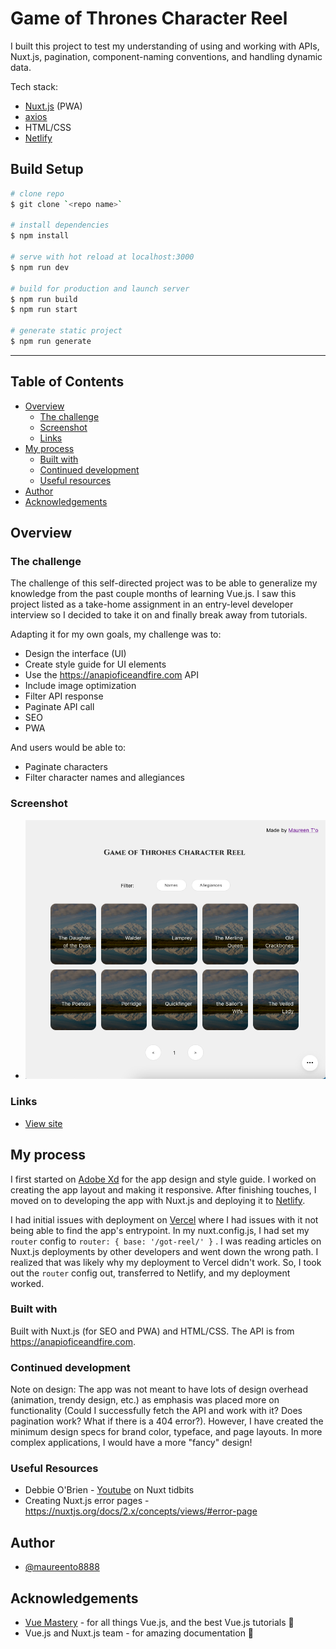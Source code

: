 # Game of Thrones Character Reel

I built this project to test my understanding of using and working with APIs, Nuxt.js, pagination, component-naming conventions, and handling dynamic data.

Tech stack:

- [Nuxt.js](https://nuxtjs.org/) (PWA)
- [axios](https://axios.nuxtjs.org/)
- HTML/CSS
- [Netlify](https://www.netlify.com)

## Build Setup

```bash
# clone repo
$ git clone `<repo name>`

# install dependencies
$ npm install

# serve with hot reload at localhost:3000
$ npm run dev

# build for production and launch server
$ npm run build
$ npm run start

# generate static project
$ npm run generate
```

---

## Table of Contents

- [Overview](#overview)
  - [The challenge](#the-challenge)
  - [Screenshot](#screenshot)
  - [Links](#links)
- [My process](#my-process)
  - [Built with](#built-with)
  - [Continued development](#continued-development)
  - [Useful resources](#useful-resources)
- [Author](#author)
- [Acknowledgements](#acknowledgements)

## Overview

### The challenge

The challenge of this self-directed project was to be able to generalize my knowledge from the past couple months of learning Vue.js. I saw this project listed as a take-home assignment in an entry-level developer interview so I decided to take it on and finally break away from tutorials.

Adapting it for my own goals, my challenge was to:

- Design the interface (UI)
- Create style guide for UI elements
- Use the https://anapioficeandfire.com API
- Include image optimization
- Filter API response
- Paginate API call
- SEO
- PWA

And users would be able to:

- Paginate characters
- Filter character names and allegiances

### Screenshot

- ![](https://github.com/maureento8888/got-reel/blob/eb6b15f10c73bef407992cf48c90abce13214e77/screenshot.png)

### Links

- [View site](https://gamesofthrones-character-reel.netlify.app/)

## My process

I first started on [Adobe Xd](https://www.adobe.com/ca/products/xd.html) for the app design and style guide. I worked on creating the app layout and making it responsive. After finishing touches, I moved on to developing the app with Nuxt.js and deploying it to [Netlify](https://www.netlify.com).

I had initial issues with deployment on [Vercel](https://vercel.com) where I had issues with it not being able to find the app's entrypoint. In my nuxt.config.js, I had set my `router` config to
`router: { base: '/got-reel/' }`
. I was reading articles on Nuxt.js deployments by other developers and went down the wrong path. I realized that was likely why my deployment to Vercel didn't work. So, I took out the `router` config out, transferred to Netlify, and my deployment worked.

### Built with

Built with Nuxt.js (for SEO and PWA) and HTML/CSS. The API is from https://anapioficeandfire.com.

### Continued development

Note on design: The app was not meant to have lots of design overhead (animation, trendy design, etc.) as emphasis was placed more on functionality (Could I successfully fetch the API and work with it? Does pagination work? What if there is a 404 error?). However, I have created the minimum design specs for brand color, typeface, and page layouts. In more complex applications, I would have a more "fancy" design!

### Useful Resources

- Debbie O'Brien - [Youtube](https://youtube.com/c/DebbieOBrien) on Nuxt tidbits
- Creating Nuxt.js error pages - https://nuxtjs.org/docs/2.x/concepts/views/#error-page

## Author

- [@maureento8888](https://github.com/maureento8888)

## Acknowledgements

- [Vue Mastery](https://www.vuemastery.com) - for all things Vue.js, and the best Vue.js tutorials 💚
- Vue.js and Nuxt.js team - for amazing documentation 💚
